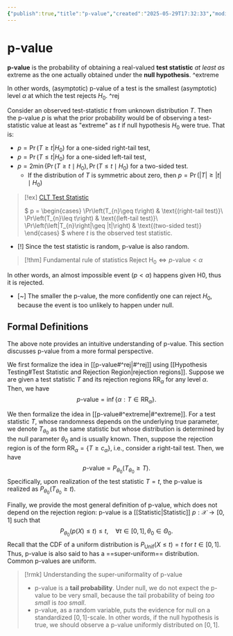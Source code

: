 ```yaml
---
{"publish":true,"title":"p-value","created":"2025-05-29T17:32:33","modified":"2025-05-29T18:48:52","cssclasses":""}
---
```



# p-value

**p-value** is the probability of obtaining a real-valued **test statistic** *at least as* extreme as the one actually obtained under the **null hypothesis**. ^extreme

In other words, (asymptotic) p-value of a test is the smallest (asymptotic) level $\alpha$ at which the test rejects $H_{0}$. ^rej

Consider an observed test-statistic $t$ from unknown distribution $T$. Then the p-value $p$ is what the prior probability would be of observing a test-statistic value at least as "extreme" as $t$ if null hypothesis $H_{0}$ were true. That is:

- $p=\Pr(T≥t|H_0)$ for a one-sided right-tail test,
- $p=\Pr(T≤t|H_0)$ for a one-sided left-tail test,
- $p=2\min\{\Pr(T\geq t\mid H_{0}),\Pr(T\leq t\mid H_{0})$ for a two-sided test.
    - If the distribution of $T$ is symmetric about zero, then $p=\Pr(|T|\geq |t|\mid H_{0})$

> [!ex] [CLT Test Statistic](#clt-test-statistic)
>
> $
> p =
> \begin{cases}
> \Pr\left(T_{n}\geq t\right) & \text{(right-tail test)}\\
> \Pr\left(T_{n}\leq t\right) & \text{(left-tail test)}\\
> \Pr\left(\left|T_{n}\right|\geq |t|\right) & \text{(two-sided test)}
> \end{cases}
> $
> where $t$ is the observed test statistic.

- [!] Since the test statistic is random, p-value is also random.

> [!thm] Fundamental rule of statistics
> $\text{Reject } \mathrm{H}_{0} \iff  p\text{-value} < \alpha$

In other words, an almost impossible event ($p<\alpha$) happens given H0, thus it is rejected.

- [~] The smaller the p-value, the more confidently one can reject $H_{0}$, because the event is too unlikely to happen under null.

## Formal Definitions

The above note provides an intuitive understanding of p-value. This section discusses p-value from a more formal perspective.

We first formalize the idea in [[p-value#^rej\|#^rej]] using [[Hypothesis Testing#Test Statistic and Rejection Region\|rejection regions]]. Suppose we are given a test statistic $T$ and its rejection regions $\mathrm{RR}_{\alpha }$ for any level $\alpha$. Then, we have
$$
p\text{-value} = \inf \{ \alpha : T \in \mathrm{RR}_{\alpha } \}. \tag{1}
$$

We then formalize the idea in [[p-value#^extreme\|#^extreme]]. For a test statistic $T$, whose randomness depends on the underlying true parameter, we denote $T_{\theta_{0}}$ as the same statistic but whose distribution is determined by the null parameter $\theta_{0}$ and is usually known. Then, suppose the rejection region is of the form $\mathrm{RR}_{\alpha} = \{ T \ge c_{\alpha} \}$, i.e., consider a right-tail test. Then, we have
$$
p\text{-value} = P_{\theta_{0}}(T_{\theta_{0}} \ge T). \tag{2}
$$
Specifically, upon realization of the test statistic $T=t$, the p-value is realized as $P_{\theta_{0}}(T_{\theta_{0}} \ge t)$.

Finally, we provide the most general definition of p-value, which does not depend on the rejection region:
p-value is a [[Statistic\|Statistic]] $p: \mathcal{X} \to [0,1]$ such that
$$
P_{\theta_{0}}(p(X) \le t) \le t, \quad \forall t\in[0,1], \theta_{0}\in\Theta _{0}. \tag{3}
$$
Recall that the CDF of a uniform distribution is $P_{\mathrm{Unif}}(X\le t) = t$ for $t\in[0,1]$. Thus, p-value is also said to has a ==super-uniform== distribution. Common p-values are uniform.

> [!rmk] Understanding the super-uniformality of p-value  
> - p-value is a **tail probability**. Under null, we do not expect the p-value to be very small, because the tail probability of being *too small* is *too small*.
> - p-value, as a random variable, puts the evidence for null on a standardized $[0,1]$-scale. In other words, if the null hypothesis is true, we should observe a p-value uniformly distributed on $[0,1]$.
